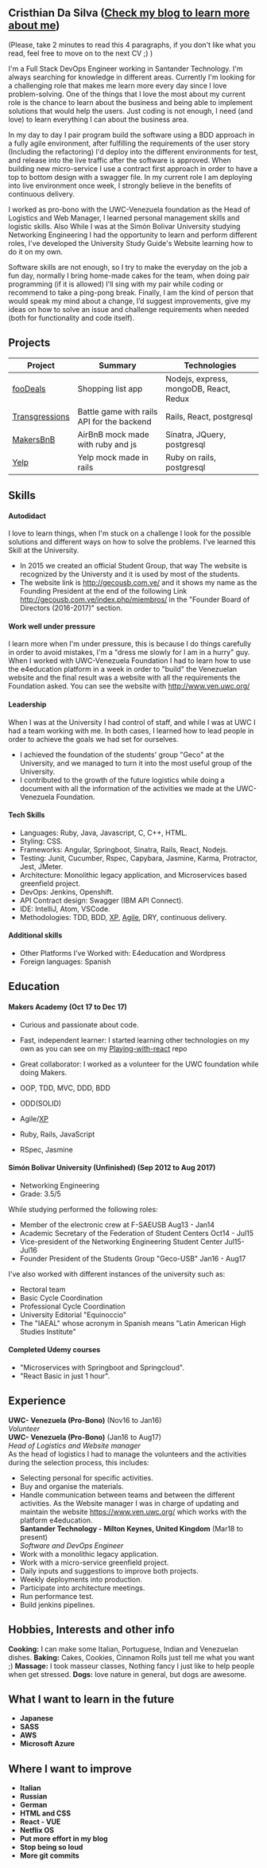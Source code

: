 ## Cristhian Da Silva ([Check my blog to learn more about me](https://cristhiandev.wordpress.com/))
(Please, take 2 minutes to read this 4 paragraphs, if you don't like what you read, feel free to move on to the next CV ;) )

I'm a Full Stack DevOps Engineer working in Santander Technology. I'm always searching for knowledge in different areas. Currently I'm looking for a challenging role that makes me learn more every day since I love problem-solving. One of the things that I love the most about my current role is the chance to learn about the business and being able to implement solutions that would help the users. Just coding is not enough, I need (and love) to learn everything I can about the business area.

In my day to day I pair program build the software using a BDD approach in a fully agile environment, after fulfilling  the requirements of the user story (Including the refactoring) I'd deploy into the different environments for test, and release into the live traffic after the software is approved. When building new micro-service I use a contract first approach in order to have a top to bottom design with a swagger file. In my current role I am deploying into live environment once week, I strongly believe in the benefits of continuous delivery. 

I worked as pro-bono with the UWC-Venezuela foundation as the Head of Logistics and Web Manager, I learned personal management skills and logistic skills. Also While I was at the Simón Bolivar University studying Networking Engineering I had the opportunity to learn and perform different roles, I've developed the University Study Guide's Website learning how to do it on my own.

Software skills are not enough, so I try to make the everyday on the job a fun day, normally I bring home-made cakes for the team, when doing pair programming (if it is allowed) I'll sing with my pair while coding or recommend to take a ping-pong break. Finally, I am the kind of person that would speak my mind about a change, I’d suggest improvements, give my ideas on how to solve an issue and challenge requirements when needed (both for functionality and code itself).

## Projects
| Project        | Summary           | Technologies  |
| ------------- |-------------| -----|
| [fooDeals](https://github.com/cristhiandas/foodeals) | Shopping list app | Nodejs, express, mongoDB, React, Redux |
| [Transgressions](https://github.com/cristhiandas/pokebattle-react) | Battle game with rails API for the backend | Rails, React, postgresql |
| [MakersBnB](https://github.com/cristhiandas/makers-bnb) | AirBnB mock made with ruby and js | Sinatra, JQuery, postgresql |
| [Yelp](https://github.com/cristhiandas/YelpApp) | Yelp mock made in rails | Ruby on rails, postgresql |


## Skills

#### Autodidact

I love to learn things, when I'm stuck on a challenge I look for the possible solutions and different ways on how to solve the problems. I've learned this Skill at the University.

- In 2015 we created an official Student Group, that way The website is recognized by the Universty and it is used by most of the students.
- The website link is http://gecousb.com.ve/ and it shows my name as the Founding President at the end of the following Link http://gecousb.com.ve/index.php/miembros/ in the "Founder Board of Directors (2016-2017)" section.

#### Work well under pressure

I learn more when I'm under pressure, this is because I do things carefully in order to avoid mistakes, I'm a "dress me slowly for I am in a hurry" guy. When I worked with UWC-Venezuela Foundation I had to learn how to use the e4education platform in a week in order to "build" the Venezuelan website and the final result was a website with all the requirements the Foundation asked. You can see the website with http://www.ven.uwc.org/

#### Leadership

When I was at the University I had control of staff, and while I was at UWC I had a team working with me. In both cases, I learned how to lead people in order to achieve the goals we had set for ourselves.

- I achieved the foundation of the students' group "Geco" at the University, and we managed to turn it into the most useful group of the University.
- I contributed to the growth of the future logistics while doing a document with all the information of the activities we made at the UWC-Venezuela Foundation.

#### Tech Skills
- Languages: Ruby, Java, Javascript, C, C++, HTML.
- Styling: CSS.
- Frameworks: Angular, Springboot, Sinatra, Rails, React, Nodejs.
- Testing: Junit, Cucumber, Rspec, Capybara, Jasmine, Karma, Protractor, Jest, JMeter.
- Architecture: Monolithic legacy application, and Microservices based greenfield project.
- DevOps: Jenkins, Openshift.
- API Contract design: Swagger (IBM API Connect).
- IDE: IntelliJ, Atom, VSCode.
- Methodologies: TDD, BDD, [XP](https://cristhiandev.wordpress.com/2018/01/23/xp/), [Agile](https://cristhiandev.wordpress.com/2018/01/23/agile/), DRY, continuous delivery.

#### Additional skills

- Other Platforms I've Worked with: E4education and Wordpress 
- Foreign languages: Spanish

## Education

#### Makers Academy (Oct 17 to Dec 17)

- Curious and passionate about code.
- Fast, independent learner: I started learning other technologies on my own as you can see on my [Playing-with-react](https://github.com/cristhiandas/playing-with-react) repo
- Great collaborator: I worked as a volunteer for the UWC foundation while doing Makers.

- OOP, TDD, MVC, DDD, BDD
- ODD(SOLID)
- Agile/[XP](https://cristhiandev.wordpress.com/2018/01/23/xp/)
- Ruby, Rails, JavaScript
- RSpec, Jasmine

#### Simón Bolivar University (Unfinished) (Sep 2012 to Aug 2017)

- Networking Engineering
- Grade: 3.5/5

While studying performed the following roles:
- Member of the electronic crew at F-SAEUSB Aug13 - Jan14
- Academic Secretary of the Federation of Student Centers Oct14 - Jul15
- Vice-president of the Networking Engineering Student Center Jul15-Jul16
- Founder President of the Students Group "Geco-USB" Jan16 - Aug17


I've also worked with different instances of the university such as:
- Rectoral team
- Basic Cycle Coordination
- Professional Cycle Coordination
- University Editorial "Equinoccio"
- The "IAEAL" whose acronym in Spanish means "Latin American High Studies Institute"

#### Completed Udemy courses
- "Microservices with Springboot and Springcloud".
- "React Basic in just 1 hour".

## Experience

**UWC- Venezuela (Pro-Bono)** (Nov16 to Jan16)    
*Volunteer*  
**UWC- Venezuela (Pro-Bono)** (Jan16 to Aug17)    
*Head of Logistics and Website manager*  
As the head of logistics I had to manage the volunteers and the activities during the selection process, this includes: 
- Selecting personal for specific activities.
- Buy and organise the materials.
- Handle communication between teams and between the different activities.
As the Website manager I was in charge of updating and maintain the website https://www.ven.uwc.org/ which works with the platform e4education.    
**Santander Technology - Milton Keynes, United Kingdom** (Mar18 to present)    
*Software and DevOps Engineer*  
- Work with a monolithic legacy application.
- Work with a micro-service greenfield project.
- Daily inputs and suggestions to improve both projects.
- Weekly deployments into production.
- Participate into architecture meetings.
- Run performance test.
- Build jenkins pipelines.

## Hobbies, Interests and other info

**Cooking:** I can make some Italian, Portuguese, Indian and Venezuelan dishes.
**Baking:** Cakes, Cookies, Cinnamon Rolls just tell me what you want ;)
**Massage:** I took masseur classes, Nothing fancy I just like to help people when get stressed.
**Dogs:** love nature in general, but dogs are awesome.

## What I want to learn in the future
- **Japanese**
- **SASS**
- **AWS**
- **Microsoft Azure**

## Where I want to improve
- **Italian**
- **Russian**
- **German**
- **HTML and CSS**
- **React - VUE**
- **Netflix OS**
- **Put more effort in my blog**
- **Stop being so loud**
- **More git commits**
